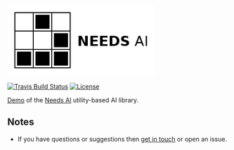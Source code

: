 [![Project logo](https://github.com/Tw1ddle/needs-ai/blob/master/screenshots/logo.png?raw=true "Need-based AI project logo")](https://github.com/Tw1ddle/needs-ai/)

[![Travis Build Status](https://img.shields.io/travis/Tw1ddle/needs-ai.svg?style=flat-square)](https://travis-ci.org/Tw1ddle/needs-ai)
[![License](http://img.shields.io/:license-mit-blue.svg?style=flat-square)](https://github.com/Tw1ddle/needs-ai/blob/master/LICENSE)

[Demo](http://tw1ddle.github.io/needs-ai/index.html) of the [Needs AI](https://github.com/Tw1ddle/needs-ai-lib) utility-based AI library.

## Notes
* If you have questions or suggestions then [get in touch](https://twitter.com/Sam_Twidale) or open an issue.